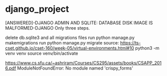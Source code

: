 # django_project
[ANSWERED]-DJANGO ADMIN AND SQLITE: DATABASE DISK IMAGE IS MALFORMED-DJANGO
Only three steps.

delete db.sqlite3 and all migrations files
run python manage.py makemigrations
run python manage.py migrate
source:
https://ts-cset.github.io/cset-160/week-05/virtual-environments.html#10
python3 -m venv venv
source venv/bin/activate

https://www.cs.sfu.ca/~ashriram/Courses/CS295/assets/books/CSAPP_2016.pdf
ModuleNotFoundError: No module named 'crispy_forms'
